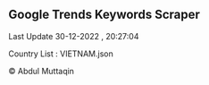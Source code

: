 

## Google Trends Keywords Scraper 
 
Last Update 30-12-2022 , 20:27:04

Country List :
VIETNAM.json



© Abdul Muttaqin 
